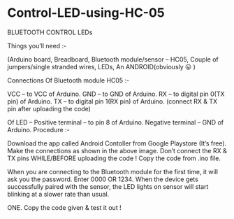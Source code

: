 # Control-LED-using-HC-05
BLUETOOTH CONTROL LEDs 

Things you’ll need :-

(Arduino board,
Breadboard,
Bluetooth module/sensor – HC05,
Couple of jumpers/single stranded wires,
LEDs,
An ANDROID(obviously 😛 )

Connections Of Bluetooth module HC05 :-

VCC – to VCC of Arduino. GND – to GND of Arduino. RX – to digital pin 0(TX pin) of Arduino. TX – to digital pin 1(RX pin) of Arduino. (connect RX & TX pin after uploading the code)

Of LED – Positive terminal – to pin 8 of Arduino. Negative terminal – GND of Arduino. 
Procedure :-

Download the app called Android Contoller from Google Playstore (It’s free). 
Make the connections as shown in the above image. Don’t connect the RX & TX pins WHILE/BEFORE  uploading the code !
Copy the code from .ino file.

When you are connecting to the Bluetooth module for the first time, it will ask you the password. Enter 0000 OR 1234.
When the device gets successfully paired with the sensor, the LED lights on sensor will start blinking at a slower rate than usual.

ONE. Copy the code given & test it out !
